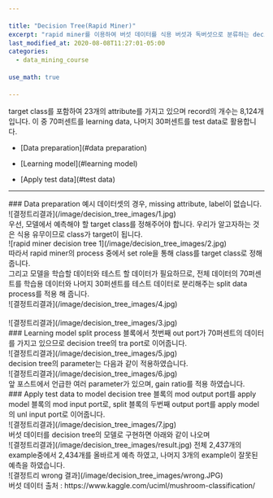 ```yaml
---

title: "Decision Tree(Rapid Miner)"
excerpt: "rapid miner를 이용하여 버섯 데이터를 식용 버섯과 독버섯으로 분류하는 decision tree모델을 만들고 테스트 데이터를 이용하여 모델을 검증 해 봅니다."
last_modified_at: 2020-08-08T11:27:01-05:00
categories:
  - data_mining_course
  
use_math: true

---
```


target class를 포함하여 23개의 attribute를 가지고 있으며 record의 개수는 8,124개 입니다. 이 중 70퍼센트를 learning data, 나머지 30퍼센트를 test data로 활용합니다.
* [Data preparation](#data preparation)

* [Learning model](#learning model)

* [Apply test data](#test data)


***


<div id="data preparation"></div>
### Data preparation
예시 데이터셋의 경우, missing attribute, label이 없습니다.
<br>
![결정트리결과](/image/decision_tree_images/1.jpg)
<br>
우선, 모델에서 예측해야 할 target class를 정해주어야 합니다. 우리가 알고자하는 것은 식용 유무이므로 class가 target이 됩니다.
<br>
![rapid miner decision tree 1](/image/decision_tree_images/2.jpg)
<br>
따라서 rapid miner의 process 중에서 set role을 통해 class를 target class로 정해줍니다.
<br>
그리고 모델을 학습할 데이터와 테스트 할 데이터가 필요하므로, 전체 데이터의 70퍼센트를 학습용 데이터와 나머지 30퍼센트를 테스트 데이터로 분리해주는 
split data process를 적용 해 줍니다.
<br>
![결정트리결과](/image/decision_tree_images/4.jpg)
<br>
<br>
![결정트리결과](/image/decision_tree_images/3.jpg)
<br>

<div id="learning model"></div>
### Learning model
split process 블록에서 첫번째 out port가 70퍼센트의 데이터를 가지고 있으므로 decision tree의 tra port로 이어줍니다.
<br>
![결정트리결과](/image/decision_tree_images/5.jpg)
<br>
decision tree의 parameter는 다음과 같이 적용하였습니다.
<br>
![결정트리결과](/image/decision_tree_images/6.jpg)
<br>
앞 포스트에서 언급한 여러 parameter가 있으며, gain ratio를 적용 하였습니다.

<div id="test data"></div>
### Apply test data to model
decision tree 블록의 mod output port를 apply model 블록의 mod input port로, split 블록의 두번째 output port를 apply model의 unl input port로 이어줍니다.
<br>
![결정트리결과](/image/decision_tree_images/7.jpg)
<br>
버섯 데이터를 decision tree의 모델로 구현하면 아래와 같이 나오며
<br>
![결정트리결과](/image/decision_tree_images/result.jpg)
전체 2,437개의 example중에서 2,434개를 올바르게 예측 하였고, 나머지 3개의 example이 잘못된 예측을 하였습니다.
<br>
![결정트리 wrong 결과](/image/decision_tree_images/wrong.JPG)
<br>
버섯 데이터 출처 : https://www.kaggle.com/uciml/mushroom-classification/